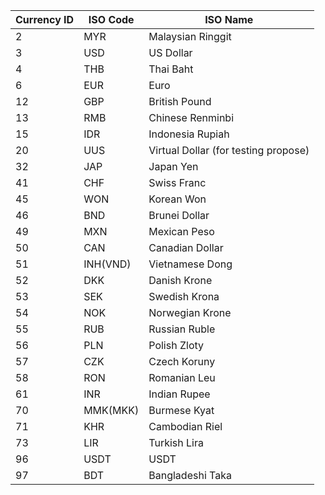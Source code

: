 ﻿| Currency ID | ISO Code | ISO Name |
| ------ | ------ | ------ |
| 2 | MYR | Malaysian Ringgit |
| 3 | USD | US Dollar |
| 4 | THB | Thai Baht |
| 6 | EUR | Euro |
| 12| GBP | British Pound |
| 13| RMB | Chinese Renminbi |
| 15| IDR | Indonesia Rupiah |
| 20| UUS | Virtual Dollar (for testing propose) |
| 32| JAP | Japan Yen |
| 41| CHF | Swiss Franc |
| 45| WON | Korean Won |
| 46| BND | Brunei Dollar |
| 49| MXN | Mexican Peso |
| 50| CAN | Canadian Dollar  |
| 51| INH(VND) | Vietnamese Dong |
| 52| DKK | Danish Krone |
| 53| SEK | Swedish Krona |
| 54| NOK | Norwegian Krone |
| 55| RUB | Russian Ruble |
| 56| PLN | Polish Zloty |
| 57| CZK | Czech Koruny |
| 58| RON | Romanian Leu |
| 61| INR | Indian Rupee |
| 70| MMK(MKK)| Burmese Kyat |
| 71| KHR | Cambodian Riel |
| 73| LIR | Turkish Lira |
| 96| USDT | USDT |
| 97| BDT | Bangladeshi Taka |
